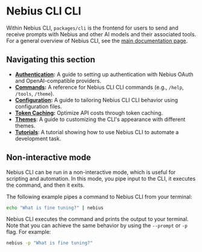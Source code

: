 # Nebius CLI CLI

Within Nebius CLI, `packages/cli` is the frontend for users to send and receive prompts with Nebius and other AI models and their associated tools. For a general overview of Nebius CLI, see the [main documentation page](../index.md).

## Navigating this section

- **[Authentication](./authentication.md):** A guide to setting up authentication with Nebius OAuth and OpenAI-compatible providers.
- **[Commands](./commands.md):** A reference for Nebius CLI CLI commands (e.g., `/help`, `/tools`, `/theme`).
- **[Configuration](./configuration.md):** A guide to tailoring Nebius CLI CLI behavior using configuration files.
- **[Token Caching](./token-caching.md):** Optimize API costs through token caching.
- **[Themes](./themes.md)**: A guide to customizing the CLI's appearance with different themes.
- **[Tutorials](tutorials.md)**: A tutorial showing how to use Nebius CLI to automate a development task.

## Non-interactive mode

Nebius CLI can be run in a non-interactive mode, which is useful for scripting and automation. In this mode, you pipe input to the CLI, it executes the command, and then it exits.

The following example pipes a command to Nebius CLI from your terminal:

```bash
echo "What is fine tuning?" | nebius
```

Nebius CLI executes the command and prints the output to your terminal. Note that you can achieve the same behavior by using the `--prompt` or `-p` flag. For example:

```bash
nebius -p "What is fine tuning?"
```
